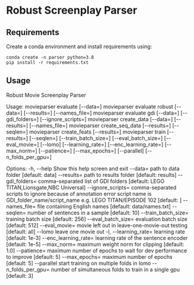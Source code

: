 # Robust Screenplay Parser

## Requirements

Create a conda environment and install requirements using:

```
conda create -n parser python=3.8
pip install -r requirements.txt
```

## Usage

Robust Movie Screenplay Parser

Usage:
    movieparser evaluate        [--data=<DATA>]
    movieparser evaluate robust [--data=<DATA>] [--results=<RESULTS>] [--names_file=<path>]
    movieparser evaluate gdi    [--data=<DATA>] [--gdi_folders=<FOLDERS>] [--ignore_scripts=<SCRIPTS>]
    movieparser create_data     [--data=<DATA>] [--results=<RESULTS>] [--names_file=<path>]
    movieparser create_seq_data [--results=<RESULTS>] [--seqlen=<int>]
    movieparser create_feats    [--results=<RESULTS>]
    movieparser train           [--results=<RESULTS>] [--seqlen=<int>] [--train_batch_size=<int>] 
                                [--eval_batch_size=<int>] [--eval_movie=<str>] [--lomo] [--learning_rate=<float>] 
                                [--enc_learning_rate=<float>] [--max_norm=<float>] [--patience=<int>] 
                                [--max_epochs=<int>] [--parallel] [--n_folds_per_gpu=<int>]

Options:
    -h, --help                                      Show this help screen and exit
        --data=<DATA>                               path to data folder [default: data]
        --results=<RESULTS>                         path to results folder [default: results]
        --gdi_folders=<FOLDERS>                     comma-separated list of GDI folders 
                                                    [default: LEGO TITAN,Lionsgate,NBC Universal]
        --ignore_scripts=<SCRIPTS>                  comma-separated scripts to ignore because of annotation error
                                                    script name is GDI_folder_name/script_name e.g. LEGO TITAN/EPISODE 102
                                                    [default: ]
        --names_file=<path>                         file containing English names [default: data/names.txt]
        --seqlen=<int>                              number of sentences in a sample [default: 10]
        --train_batch_size=<int>                    training batch size [default: 256]
        --eval_batch_size=<int>                     evaluation batch size [default: 512]
        --eval_movie=<str>                          movie left out in leave-one-movie-out testing [default: all]
        --lomo                                      leave one movie out
    -l, --learning_rate=<float>                     learning rate [default: 1e-3]
        --enc_learning_rate=<float>                 learning rate of the sentence encoder [default: 1e-5]
        --max_norm=<float>                          maximum weight norm for clipping [default: 1.0]
        --patience=<int>                            maximum number of epochs to wait for dev performance to improve
                                                    [default: 5]
        --max_epochs=<int>                          maximum number of epochs [default: 5]
        --parallel                                  start training on multiple folds in lomo
        --n_folds_per_gpu=<int>                     number of simultaneous folds to train in a single gpu [default: 3]